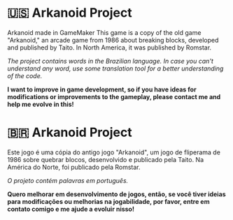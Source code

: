 # 🇺🇸 Arkanoid Project
Arkanoid made in GameMaker
This game is a copy of the old game "Arkanoid," an arcade game from 1986 about breaking blocks, developed and published by Taito. In North America, it was published by Romstar.

*The project contains words in the Brazilian language. In case you can't understand any word, use some translation tool for a better understanding of the code.*

**I want to improve in game development, so if you have ideas for modifications or improvements to the gameplay, please contact me and help me evolve in this!**


# 🇧🇷 Arkanoid Project
Este jogo é uma cópia do antigo jogo "Arkanoid", um jogo de fliperama de 1986 sobre quebrar blocos, desenvolvido e publicado pela Taito. Na América do Norte, foi publicado pela Romstar.

*O projeto contém palavras em português.*

**Quero melhorar em desenvolvimento de jogos, então, se você tiver ideias para modificações ou melhorias na jogabilidade, por favor, entre em contato comigo e me ajude a evoluir nisso!**
